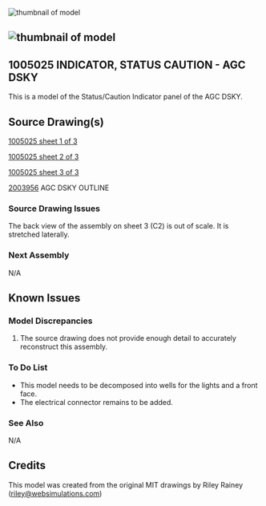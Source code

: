 ![thumbnail of model](model-id-thumbnail.png)

## ![thumbnail of model](model-id-thumbnail.png)

## 1005025 INDICATOR, STATUS CAUTION - AGC DSKY

This is a model of the Status/Caution Indicator panel of the AGC DSKY.

## Source Drawing(s)

[1005025 sheet 1 of 3](https://archive.org/stream/AgcApertureCardsBatch3Images#mode/1up)

[1005025 sheet 2 of 3](https://archive.org/stream/AgcApertureCardsBatch3Images#page/n1/mode/1up)

[1005025 sheet 3 of 3](https://archive.org/stream/AgcApertureCardsBatch3Images#page/n2/mode/1up)

[2003956](https://archive.org/stream/AgcApertureCardsBatchKeithley#page/n71/mode/1up) AGC DSKY OUTLINE

### Source Drawing Issues

The back view of the assembly on sheet 3 (C2) is out of scale. It is stretched laterally.

### Next Assembly
N/A

## Known Issues
### Model Discrepancies

1. The source drawing does not provide enough detail to accurately reconstruct this assembly.

### To Do List

* This model needs to be decomposed into wells for the lights and a front face.
* The electrical connector remains to be added.

### See Also

N/A

## Credits
This model was created from the original MIT drawings by Riley Rainey (<riley@websimulations.com>)
